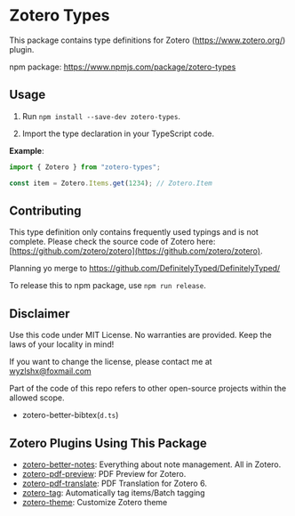 # Zotero Types

This package contains type definitions for Zotero (https://www.zotero.org/) plugin.

npm package: https://www.npmjs.com/package/zotero-types

## Usage

1. Run `npm install --save-dev zotero-types`.

2. Import the type declaration in your TypeScript code.

**Example**:

```ts
import { Zotero } from "zotero-types";

const item = Zotero.Items.get(1234); // Zotero.Item
```

## Contributing

This type definition only contains frequently used typings and is not complete. Please check the source code of Zotero here: [https://github.com/zotero/zotero](https://github.com/zotero/zotero).

Planning yo merge to https://github.com/DefinitelyTyped/DefinitelyTyped/

To release this to npm package, use `npm run release`.

## Disclaimer

Use this code under MIT License. No warranties are provided. Keep the laws of your locality in mind!

If you want to change the license, please contact me at wyzlshx@foxmail.com

Part of the code of this repo refers to other open-source projects within the allowed scope.

- zotero-better-bibtex(`d.ts`)

## Zotero Plugins Using This Package

- [zotero-better-notes](https://github.com/windingwind/zotero-better-notes): Everything about note management. All in Zotero.
- [zotero-pdf-preview](https://github.com/windingwind/zotero-pdf-preview): PDF Preview for Zotero.
- [zotero-pdf-translate](https://github.com/windingwind/zotero-pdf-translate): PDF Translation for Zotero 6.
- [zotero-tag](https://github.com/windingwind/zotero-tag): Automatically tag items/Batch tagging
- [zotero-theme](https://github.com/iShareStuff/ZoteroTheme): Customize Zotero theme
